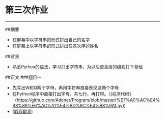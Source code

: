 # 第三次作业



---

##摘要
* 在屏幕中以字符串的形式拼出自己的名字
* 在屏幕上以字符串的形式拼出任意次序的姓名

##背景
* 熟悉Python的语法，学习打出字符串，为以后更高级的编程打下基础

##正文
###题目一
* 先写出W和Q两个字母，再用字符串直接表现这两个字母
* 在Python程序中直接打出字母，共七行，再打印。（[程序代码]（https://github.com/Adener/Program/blob/master/%E7%AC%AC%E4%B8%89%E6%AC%A1%E4%BD%9C%E4%B8%9A1.py))
* ([戳我戳我](https://github.com/ChenYangyao/computationalphysics_N2013301020169/blob/master/homework20160309_1.py))  
